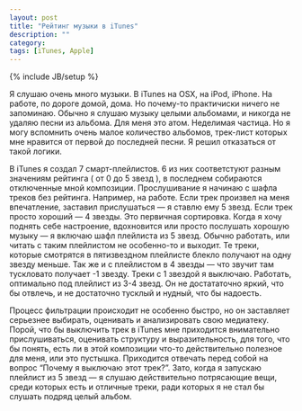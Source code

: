 ```yaml
---
layout: post
title: "Рейтинг музыки в iTunes"
description: ""
category: 
tags: [iTunes, Apple]
---
```

{% include JB/setup %}


Я слушаю очень много музыки. В iTunes на OSX, на iPod, iPhone. На работе, по дороге домой, дома. Но почему-то практичиски ничего не запоминаю. Обычно я слушаю музыку целыми альбомами, и никогда не удаляю песни из альбома. Для меня это атом. Неделимая частица. Но я могу вспомнить очень малое количество альбомов, трек-лист которых мне нравится от первой до последней песни. Я решил отказаться от такой логики.

В iTunes я создал 7 смарт-плейлистов. 6 из них соответстуют разным значениям рейтинга ( от 0 до 5 звезд ), в последнем собираются отключенные мной композиции. Прослушивание я начинаю с шафла треков без рейтинга. Например, на работе. Если трек произвел на меня впечатление, заставил прислушаться  — я ставлю ему 5 звезд. Если трек просто хороший — 4 звезды. Это первичная сортировка. Когда я хочу поднять себе настроение, вдохновится или просто послушать хорошую музыку — я включаю шафл плейлиста из 5 звезд. Обычно работать, или читать с таким плейлистом не особенно-то и выходит. Те треки, которые смотрятся в пятизвездном плейлисте блекло получают на одну звезду меньше. Так же и с плейлистом в 4 звезды — что звучит там тускловато получает -1 звезду. Треки с 1 звездой я выключаю. Работать, оптимально под плейлист из 3-4 звезд. Он не достататочно яркий, что бы отвлечь, и не достаточно тусклый и нудный, что бы надоесть.

Процесс фильтрации происходит не особенно быстро, но он заставляет серьезнее выбирать, оценивать и анализировать свою медиатеку. Порой, что бы выключить трек в iTunes мне приходится внимательно прислушиваться, оценивать структуру и выразительность, для того, что бы понять, есть ли в этой композиции что-то действительно полезное для меня, или это пустышка. Приходится отвечать перед собой на вопрос “Почему я выключаю этот трек?”. Зато, когда я запускаю плейлист из 5 звезд — я слушаю действительно потрясающие вещи, среди которых есть и отличные треки, ради которых я не стал бы слушать подряд целый альбом.

